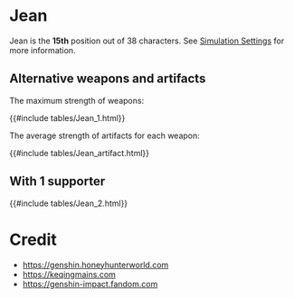 # Jean

Jean is the **15th** position out of 38 characters. See [Simulation Settings](./simulation_settings.md) for more information.

## Alternative weapons and artifacts

The maximum strength of weapons:

{{#include tables/Jean_1.html}}

The average strength of artifacts for each weapon:

{{#include tables/Jean_artifact.html}}

## With 1 supporter

{{#include tables/Jean_2.html}}

# Credit

- <https://genshin.honeyhunterworld.com>
- <https://keqingmains.com>
- <https://genshin-impact.fandom.com>
